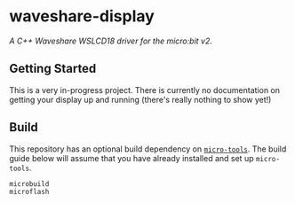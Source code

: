 # waveshare-display
*A C++ Waveshare WSLCD18 driver for the micro:bit v2.*

## Getting Started
This is a very in-progress project. There is currently no documentation on getting your display up and running (there's really nothing to show yet!)

## Build
This repository has an optional build dependency on [`micro-tools`](https://github.com/c272/micro-tools). The build guide below will assume that you have already installed and set up `micro-tools`.
```bash
microbuild
microflash
```